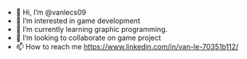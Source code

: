 - 👋 Hi, I’m @vanlecs09
- 👀 I’m interested in game development
- 🌱 I’m currently learning graphic programming.
- 💞️ I’m looking to collaborate on game project
- 📫 How to reach me https://www.linkedin.com/in/van-le-70351b112/

<!---
vanlecs09/vanlecs09 is a ✨ special ✨ repository because its `README.md` (this file) appears on your GitHub profile.
You can click the Preview link to take a look at your changes.
--->
